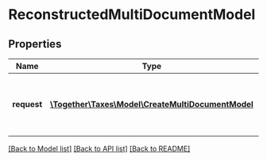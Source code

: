 # ReconstructedMultiDocumentModel

## Properties
Name | Type | Description | Notes
------------ | ------------- | ------------- | -------------
**request** | [**\Together\Taxes\Model\CreateMultiDocumentModel**](CreateMultiDocumentModel.md) | The original request that was used to create a MultiDocument object. | [optional] 

[[Back to Model list]](../README.md#documentation-for-models) [[Back to API list]](../README.md#documentation-for-api-endpoints) [[Back to README]](../README.md)


